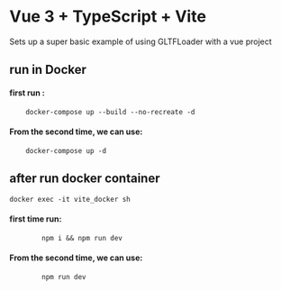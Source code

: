 # Vue 3 + TypeScript + Vite

Sets up a super basic example of using GLTFLoader with a vue project

## run in Docker
   #### first run : 
        docker-compose up --build --no-recreate -d
   #### From the second time, we can use:
        docker-compose up -d
## after run docker container
    docker exec -it vite_docker sh
  #### first time run:
            npm i && npm run dev
  #### From the second time, we can use:
            npm run dev